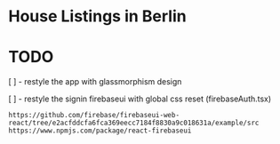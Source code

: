 # House Listings in Berlin

# TODO

[ ] - restyle the app with glassmorphism design

[ ] - restyle the signin firebaseui with global css reset (firebaseAuth.tsx)

```
https://github.com/firebase/firebaseui-web-react/tree/e2acfddcfa6fca369eecc7184f8830a9c018631a/example/src
https://www.npmjs.com/package/react-firebaseui


```
